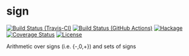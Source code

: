 sign
====

[![Build Status (Travis-CI)](https://secure.travis-ci.org/msakai/sign.png?branch=master)](http://travis-ci.org/msakai/sign)
[![Build Status (GitHub Actions)](https://github.com/msakai/sign/workflows/build/badge.svg)](https://github.com/msakai/sign/actions)
[![Hackage](https://img.shields.io/hackage/v/sign.svg)](https://hackage.haskell.org/package/sign)
[![Coverage Status](https://coveralls.io/repos/msakai/sign/badge.svg)](https://coveralls.io/r/msakai/sign)
[![License](https://img.shields.io/badge/License-BSD%203--Clause-blue.svg)](https://opensource.org/licenses/BSD-3-Clause)

Arithmetic over signs (i.e. {-,0,+}) and sets of signs
